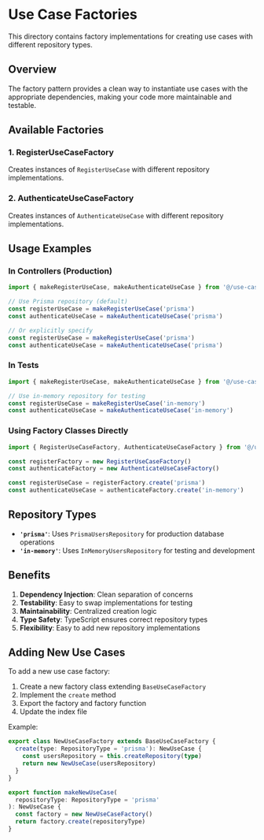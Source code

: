 # Use Case Factories

This directory contains factory implementations for creating use cases with different repository types.

## Overview

The factory pattern provides a clean way to instantiate use cases with the appropriate dependencies, making your code more maintainable and testable.

## Available Factories

### 1. RegisterUseCaseFactory
Creates instances of `RegisterUseCase` with different repository implementations.

### 2. AuthenticateUseCaseFactory
Creates instances of `AuthenticateUseCase` with different repository implementations.

## Usage Examples

### In Controllers (Production)
```typescript
import { makeRegisterUseCase, makeAuthenticateUseCase } from '@/use-cases/factories'

// Use Prisma repository (default)
const registerUseCase = makeRegisterUseCase('prisma')
const authenticateUseCase = makeAuthenticateUseCase('prisma')

// Or explicitly specify
const registerUseCase = makeRegisterUseCase('prisma')
const authenticateUseCase = makeAuthenticateUseCase('prisma')
```

### In Tests
```typescript
import { makeRegisterUseCase, makeAuthenticateUseCase } from '@/use-cases/factories'

// Use in-memory repository for testing
const registerUseCase = makeRegisterUseCase('in-memory')
const authenticateUseCase = makeAuthenticateUseCase('in-memory')
```

### Using Factory Classes Directly
```typescript
import { RegisterUseCaseFactory, AuthenticateUseCaseFactory } from '@/use-cases/factories'

const registerFactory = new RegisterUseCaseFactory()
const authenticateFactory = new AuthenticateUseCaseFactory()

const registerUseCase = registerFactory.create('prisma')
const authenticateUseCase = authenticateFactory.create('in-memory')
```

## Repository Types

- **`'prisma'`**: Uses `PrismaUsersRepository` for production database operations
- **`'in-memory'`**: Uses `InMemoryUsersRepository` for testing and development

## Benefits

1. **Dependency Injection**: Clean separation of concerns
2. **Testability**: Easy to swap implementations for testing
3. **Maintainability**: Centralized creation logic
4. **Type Safety**: TypeScript ensures correct repository types
5. **Flexibility**: Easy to add new repository implementations

## Adding New Use Cases

To add a new use case factory:

1. Create a new factory class extending `BaseUseCaseFactory`
2. Implement the `create` method
3. Export the factory and factory function
4. Update the index file

Example:
```typescript
export class NewUseCaseFactory extends BaseUseCaseFactory {
  create(type: RepositoryType = 'prisma'): NewUseCase {
    const usersRepository = this.createRepository(type)
    return new NewUseCase(usersRepository)
  }
}

export function makeNewUseCase(
  repositoryType: RepositoryType = 'prisma'
): NewUseCase {
  const factory = new NewUseCaseFactory()
  return factory.create(repositoryType)
}
```
